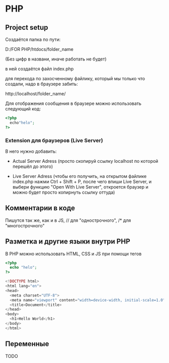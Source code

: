 # PHP

## Project setup

Создаётся папка по пути:

D:/FOR PHP/htdocs/folder_name

(Без цифр в названи, иначе работать не будет)

в ней создаётся файл index.php

для перехода по захосченному файлику, который мы только что создали, надо в браузере забить:

http://localhost/folder_name/

Для отображения сообщения в браузере можно использовать следующий код:

```php
<?php
  echo"helo";
?>
```

### Extension для браузеров (Live Server)

В него нужно добавить:

- Actual Server Adress
  (просто скопируй ссылку localhost по которой перешёл до этого)

- Live Server Adress
  (чтобы его получить, на открытом файлике
  index.php нажми Ctrl + Shift + P, после чего впиши
  Live Server, и выбери функцию "Open With Live Server",
  откроется браузер и можно будет просто копирнуть ссылку оттуда)

## Комментарии в коде

Пишутся так же, как и в JS, // для "однострочного", /\* для "многострочного"

## Разметка и другие языки внутри PHP

В PHP можно использовать HTML, CSS и JS при помощи тегов

```php
<?php
  echo "helo";
?>

<!DOCTYPE html>
<html lang="en">
<head>
  <meta charset="UTF-8">
  <meta name="viewport" content="width=device-width, initial-scale=1.0">
  <title>Document</title>
</head>
<body>
  <h1>Hello World</h1>
</body>
</html>
```

## Переменные

TODO

```php

```
